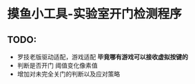 # 摸鱼小工具-实验室开门检测程序

## TODO:
- 罗技老版驱动适配，游戏适配 **毕竟哪有游戏可以接收虚拟按键的**
- 判断是否开门 阈值变化像素值
- 增加对未完全关门的判断以及应对策略